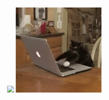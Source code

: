 ![](https://github-readme-stats.vercel.app/api?username=kanematsugaku&count_private=true&show_icons=true&theme=dark)
![](cat-computer.gif)

<!--
**kanematsugaku/kanematsugaku** is a ✨ _special_ ✨ repository because its `README.md` (this file) appears on your GitHub profile.
Here are some ideas to get you started:
- 🔭 I’m currently working on ...
- 🌱 I’m currently learning ...
- 👯 I’m looking to collaborate on ...
- 🤔 I’m looking for help with ...
- 💬 Ask me about ...
- 📫 How to reach me: ...
- 😄 Pronouns: ...
- ⚡ Fun fact: ...
-->
